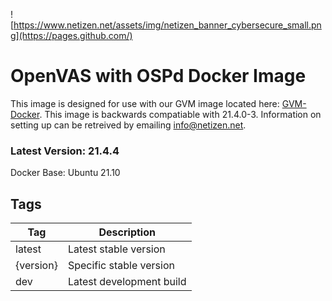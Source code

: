 ![https://www.netizen.net/assets/img/netizen_banner_cybersecure_small.png](https://pages.github.com/)

# OpenVAS with OSPd Docker Image

This image is designed for use with our GVM image located here: [GVM-Docker](https://github.com/thecomet28/GVM-Docker). This image is backwards compatiable with 21.4.0-3. Information on setting up can be retreived by emailing info@netizen.net.

### Latest Version: 21.4.4
Docker Base: Ubuntu 21.10

## Tags

| Tag       | Description              |
| --------- | ------------------------ |
| latest    | Latest stable version    |
| {version} | Specific stable version  |
| dev       | Latest development build |

